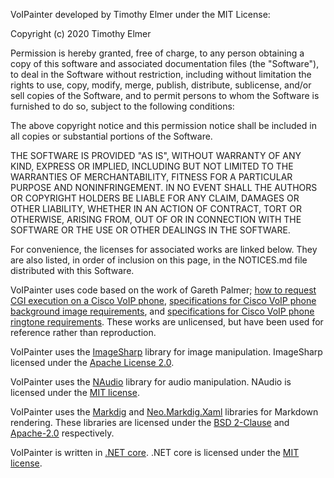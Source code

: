 ﻿VoIPainter developed by Timothy Elmer under the MIT License:

Copyright (c) 2020 Timothy Elmer

Permission is hereby granted, free of charge, to any person obtaining a copy of this software and associated documentation files (the "Software"), to deal in the Software without restriction, including without limitation the rights to use, copy, modify, merge, publish, distribute, sublicense, and/or sell copies of the Software, and to permit persons to whom the Software is furnished to do so, subject to the following conditions:

The above copyright notice and this permission notice shall be included in all copies or substantial portions of the Software.

THE SOFTWARE IS PROVIDED "AS IS", WITHOUT WARRANTY OF ANY KIND, EXPRESS OR IMPLIED, INCLUDING BUT NOT LIMITED TO THE WARRANTIES OF MERCHANTABILITY, FITNESS FOR A PARTICULAR PURPOSE AND NONINFRINGEMENT. IN NO EVENT SHALL THE AUTHORS OR COPYRIGHT HOLDERS BE LIABLE FOR ANY CLAIM, DAMAGES OR OTHER LIABILITY, WHETHER IN AN ACTION OF CONTRACT, TORT OR OTHERWISE, ARISING FROM, OUT OF OR IN CONNECTION WITH THE SOFTWARE OR THE USE OR OTHER DEALINGS IN THE SOFTWARE.

For convenience, the licenses for associated works are linked below. They are also listed, in order of inclusion on this page, in the NOTICES.md file distributed with this Software.

VoIPainter uses code based on the work of Gareth Palmer; [how to request CGI execution on a Cisco VoIP phone](https://usecallmanager.nz/cgi-execute-xml.html), [specifications for Cisco VoIP phone background image requirements](https://usecallmanager.nz/image-list-xml.html), and [specifications for Cisco VoIP phone ringtone requirements](https://usecallmanager.nz/ring-list-xml.html). These works are unlicensed, but have been used for reference rather than reproduction.

VoIPainter uses the [ImageSharp](https://github.com/SixLabors/ImageSharp) library for image manipulation. ImageSharp licensed under the [Apache License 2.0](https://github.com/SixLabors/ImageSharp/blob/master/LICENSE).

VoIPainter uses the [NAudio](https://github.com/naudio/NAudio) library for audio manipulation. NAudio is licensed under the [MIT license](https://github.com/naudio/NAudio/blob/master/license.txt).

VoIPainter uses the [Markdig](https://github.com/lunet-io/markdig) and [Neo.Markdig.Xaml](https://github.com/neolithos/NeoMarkdigXaml) libraries for Markdown rendering. These libraries are licensed under the [BSD 2-Clause](https://github.com/lunet-io/markdig/blob/master/license.txt) and [Apache-2.0](https://github.com/neolithos/NeoMarkdigXaml/blob/master/LICENSE.md) respectively.

VoIPainter is written in [.NET core](https://github.com/dotnet/core). .NET core is licensed under the [MIT license](https://github.com/dotnet/core/blob/master/LICENSE.TXT).